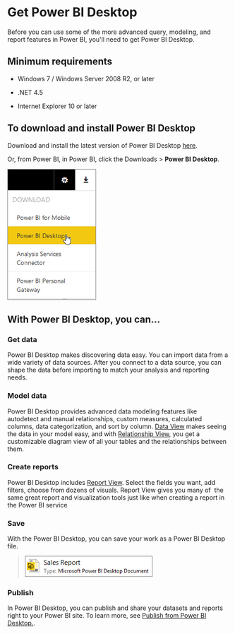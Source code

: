 ﻿<properties
   pageTitle="Get Power BI Desktop"
   description="Get Power BI Desktop"
   services="powerbi"
   documentationCenter=""
   authors="davidiseminger"
   manager="mblythe"
   editor=""
   tags=""/>

<tags
   ms.service="powerbi"
   ms.devlang="NA"
   ms.topic="article"
   ms.tgt_pltfrm="NA"
   ms.workload="powerbi"
   ms.date="11/06/2015"
   ms.author="davidi"/>
# Get Power BI Desktop

Before you can use some of the more advanced query, modeling, and report features in Power BI, you'll need to get Power BI Desktop.

## Minimum requirements

-   Windows 7 / Windows Server 2008 R2, or later

-   .NET 4.5

-   Internet Explorer 10 or later

## To download and install Power BI Desktop

Download and install the latest version of Power BI Desktop [here](http://go.microsoft.com/fwlink/?LinkID=521662).

Or, from Power BI, in Power BI, click the Downloads \> **Power BI Desktop**.

![](media/powerbi-desktop-get-the-desktop/GetPBID_Downloads.png)

## With Power BI Desktop, you can...

### Get data

Power BI Desktop makes discovering data easy. You can import data from a wide variety of data sources. After you connect to a data source, you can shape the data before importing to match your analysis and reporting needs.

### Model data

Power BI Desktop provides advanced data modeling features like autodetect and manual relationships, custom measures, calculated columns, data categorization, and sort by column. [Data View](powerbi-desktop-data-view.md) makes seeing the data in your model easy, and with [Relationship View](powerbi-desktop-relationship-view.md), you get a customizable diagram view of all your tables and the relationships between them.

### Create reports

Power BI Desktop includes [Report View](powerbi-desktop-report-view.md). Select the fields you want, add filters, choose from dozens of visuals. Report View gives you many of  the same great report and visualization tools just like when creating a report in the Power BI service

### Save

With the Power BI Desktop, you can save your work as a Power BI Desktop file.
> ![](media/powerbi-desktop-get-the-desktop/PBI_GetPBIDesignerPreview_SavedFile.png)
>

### Publish

In Power BI Desktop, you can publish and share your datasets and reports right to your Power BI site. To learn more, see [Publish from Power BI Desktop.](powerbi-desktop-upload-desktop-files.md).

